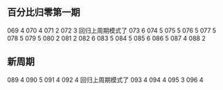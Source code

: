 ## 百分比归零第一期

069 4
070 4
071 2
072 3 回归上周期模式了
073 6
074 5
075 5
076 5
077 5
078 5
079 5
080 2
081 2
082 6
083 5
084 5
085 6
086 5
087 4
088 2

## 新周期

089 4
090 5
091 4
092 4 回归上周期模式了
093 4
094 4
095 3
096 4
